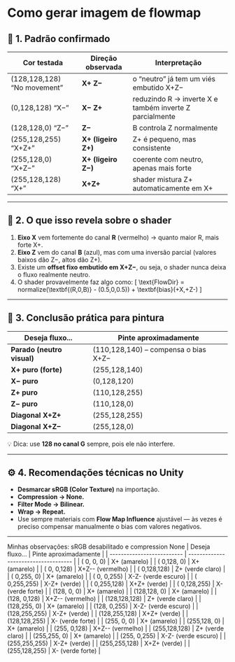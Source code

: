 # Como gerar imagem de flowmap

## 🧭 1. Padrão confirmado

| Cor testada                 | Direção observada   | Interpretação                                           |
| --------------------------- | ------------------- | ------------------------------------------------------- |
| (128,128,128) “No movement” | **X+ Z−**           | o “neutro” já tem um viés embutido X+Z−                 |
| (0,128,128) “X−”            | **X− Z+**           | reduzindo R → inverte X e também inverte Z parcialmente |
| (128,128,0) “Z−”            | **Z−**              | B controla Z normalmente                                |
| (255,128,255) “X+Z+”        | **X+ (ligeiro Z+)** | Z+ é pequeno, mas consistente                           |
| (255,128,0) “X+Z−”          | **X+ (ligeiro Z−)** | coerente com neutro, apenas mais forte                  |
| (255,128,128) “X+”          | **X+Z+**            | shader mistura Z+ automaticamente em X+                 |

---

## 🧠 2. O que isso revela sobre o shader

1. **Eixo X** vem fortemente do canal **R** (vermelho) → quanto maior R, mais forte X+.
2. **Eixo Z** vem do canal **B** (azul), mas com uma inversão parcial (valores baixos dão Z−, altos dão Z+).
3. Existe um **offset fixo embutido em X+Z−**, ou seja, o shader nunca deixa o fluxo realmente neutro.
4. O shader provavelmente faz algo como:
   [
   \text{FlowDir} = normalize(\textbf{(R,0,B)} - (0.5,0,0.5)) + \textbf{bias}(+X,+Z-)
   ]

---

## 🧩 3. Conclusão prática para pintura

| Deseja fluxo...            | Pinte aproximadamente                |
| -------------------------- | ------------------------------------ |
| **Parado (neutro visual)** | (110,128,140) – compensa o bias X+Z− |
| **X+ puro (forte)**        | (255,128,140)                        |
| **X− puro**                | (0,128,120)                          |
| **Z+ puro**                | (110,128,255)                        |
| **Z− puro**                | (110,128,0)                          |
| **Diagonal X+Z+**          | (255,128,255)                        |
| **Diagonal X+Z−**          | (255,128,0)                          |

💡 Dica: use **128 no canal G** sempre, pois ele não interfere.

---

## ⚙️ 4. Recomendações técnicas no Unity

* **Desmarcar sRGB (Color Texture)** na importação.
* **Compression → None.**
* **Filter Mode → Bilinear.**
* **Wrap → Repeat.**
* Use sempre materiais com **Flow Map Influence** ajustável — às vezes é preciso compensar manualmente o bias com valores negativos.

---

Minhas observações: sRGB desabilitado e compression None
| Deseja fluxo...            | Pinte aproximadamente                |
| -------------------------- | ------------------------------------ |
| (  0,  0,  0) | X+ (amarelo) |
| (  0,128,  0) | X+ (amarelo) |
| (  0,  0,128) | X+Z-- (vermelho) |
| (  0,128,128) | Z+ (verde claro) |
| (  0,255,  0) | X+ (amarelo) |
| (  0,  0,255) | X-Z- (verde escuro) |
| (  0,255,255) | X-Z+ (verde) |
| (  0,255,128) | X+Z+ (verde) |
| (  0,128,255) | X- (verde forte) |
| (128,  0,  0) | X+ (amarelo) |
| (128,128,  0) | X+ (amarelo) |
| (128,  0,128) | X+Z-- (vermelho) |
| (128,128,128) | Z+ (verde claro) |
| (128,255,  0) | X+ (amarelo) |
| (128,  0,255) | X-Z- (verde escuro) |
| (128,255,255) | X-Z+ (verde) |
| (128,255,128) | X+Z+ (verde) |
| (128,128,255) | X- (verde forte) |
| (255,  0,  0) | X+ (amarelo) |
| (255,128,  0) | X+ (amarelo) |
| (255,  0,128) | X+Z-- (vermelho) |
| (255,128,128) | Z+ (verde claro) |
| (255,255,  0) | X+ (amarelo) |
| (255,  0,255) | X-Z- (verde escuro) |
| (255,255,255) | X-Z+ (verde) |
| (255,255,128) | X+Z+ (verde) |
| (255,128,255) | X- (verde forte) |


